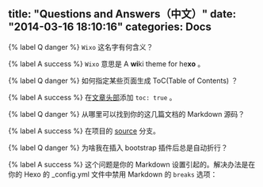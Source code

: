 title: "Questions and Answers（中文）"
date: "2014-03-16 18:10:16"
categories: Docs
---

{% label Q danger %} `Wixo` 这名字有何含义？

{% label A success %} `Wixo` 意思是 A **wi**ki theme for he**xo** 。

{% label Q danger %} 如何指定某些页面生成 ToC(Table of Contents) ？

{% label A success %} 在[文章头部](https://github.com/wzpan/hexo-theme-freemind#front-matter)添加 `toc: true` 。

{% label Q danger %} 从哪里可以找到你的这几篇文档的 Markdown 源码？

{% label A success %} 在项目的 [source](https://github.com/wzpan/hexo-theme-wixo/tree/source) 分支。

{% label Q danger %} 为啥我在插入 bootstrap 插件后总是自动折行？

{% label A success %} 这个问题是你的 Markdown 设置引起的。解决办法是在你的 Hexo 的 _config.yml 文件中禁用 Markdown 的 `breaks` 选项：

<script src="https://gist.github.com/wzpan/9967986.js"></script>
